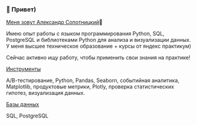 ### 👋 Привет)   
[Меня зовут Александр Сопотницкий](https://github.com/Smera993)🙋
  
Имею опыт работы с языком программирования Python, SQL, PostgreSQL и библиотеками Python для анализа и визуализации данных. У меня высшее техническое образование + курсы от яндекс практикум)
  
Сейчас активно ищу работу, чтобы применить свои знания на практике!
  
[Инструменты](https://github.com/Smera993) 
  
А/В-тестирование, Python, Pandas, Seaborn, событийная аналитика, Matplotlib, продуктовые метрики, Plotly, проверка статистических гипотез, визуализация данных.
  
[Базы данных](https://github.com/Smera993)
  
SQL, PostgreSQL
